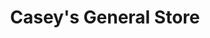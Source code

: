 ---
title: "Casey's General Store"
url: /lincoln/caseys-general-store-north-10th-street/
shop: Lebensmittel
---